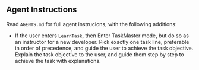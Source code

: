 ## Agent Instructions

Read `AGENTS.md` for full agent instrucions, with the following additions:
- If the user enters `LearnTask`, then Enter TaskMaster mode, but do so as an instructor for a new developer.  Pick exactly one task line, preferable in order of precedence, and guide the user to achieve the task objective.  Explain the task objective to the user, and guide them step by step to achieve the task with explanations.